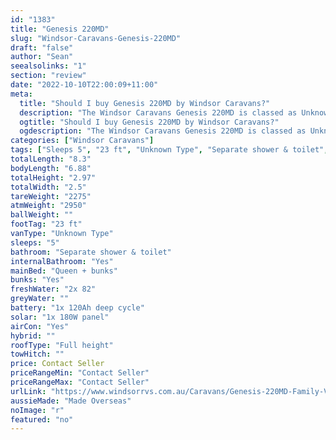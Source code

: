 ```yaml
---
id: "1383"
title: "Genesis 220MD"
slug: "Windsor-Caravans-Genesis-220MD"
draft: "false"
author: "Sean"
seealsolinks: "1"
section: "review"
date: "2022-10-10T22:00:09+11:00"
meta:
  title: "Should I buy Genesis 220MD by Windsor Caravans?"
  description: "The Windsor Caravans Genesis 220MD is classed as Unknown Type, and sleeps 5 people. It is Made Overseas and comes in at 23 ft. It generally has Separate shower & toilet."
  ogtitle: "Should I buy Genesis 220MD by Windsor Caravans?"
  ogdescription: "The Windsor Caravans Genesis 220MD is classed as Unknown Type, and sleeps 5 people. It is Made Overseas and comes in at 23 ft. It generally has Separate shower & toilet."
categories: ["Windsor Caravans"]
tags: ["Sleeps 5", "23 ft", "Unknown Type", "Separate shower & toilet", "Full height", "Price Unknown", "Made Overseas"]
totalLength: "8.3"
bodyLength: "6.88"
totalHeight: "2.97"
totalWidth: "2.5"
tareWeight: "2275"
atmWeight: "2950"
ballWeight: ""
footTag: "23 ft"
vanType: "Unknown Type"
sleeps: "5"
bathroom: "Separate shower & toilet"
internalBathroom: "Yes"
mainBed: "Queen + bunks"
bunks: "Yes"
freshWater: "2x 82"
greyWater: ""
battery: "1x 120Ah deep cycle"
solar: "1x 180W panel"
airCon: "Yes"
hybrid: ""
roofType: "Full height"
towHitch: ""
price: Contact Seller
priceRangeMin: "Contact Seller"
priceRangeMax: "Contact Seller"
urlLink: "https://www.windsorrvs.com.au/Caravans/Genesis-220MD-Family-Van"
aussieMade: "Made Overseas"
noImage: "r"
featured: "no"
---
```

